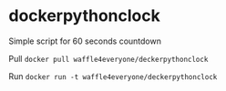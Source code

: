 # dockerpythonclock
Simple script for 60 seconds countdown

Pull `docker pull waffle4everyone/deckerpythonclock`

Run `docker run -t waffle4everyone/deckerpythonclock`
